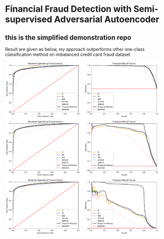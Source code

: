 # Financial Fraud Detection with Semi-supervised Adversarial Autoencoder

## this is the simplified demonstration repo

Result are given as below, my approach outperforms other one-class classification method on imbalanced credit card fraud dataset

![alt text](Result/pic/1r.png)
![alt text](Result/pic/10r.png)
![alt text](Result/pic/115r.png)
